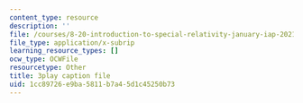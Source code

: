 ```yaml
---
content_type: resource
description: ''
file: /courses/8-20-introduction-to-special-relativity-january-iap-2021/1cc89726e9ba5811b7a45d1c45250b73_8rbXjIqF3IA.vtt
file_type: application/x-subrip
learning_resource_types: []
ocw_type: OCWFile
resourcetype: Other
title: 3play caption file
uid: 1cc89726-e9ba-5811-b7a4-5d1c45250b73
---
```

